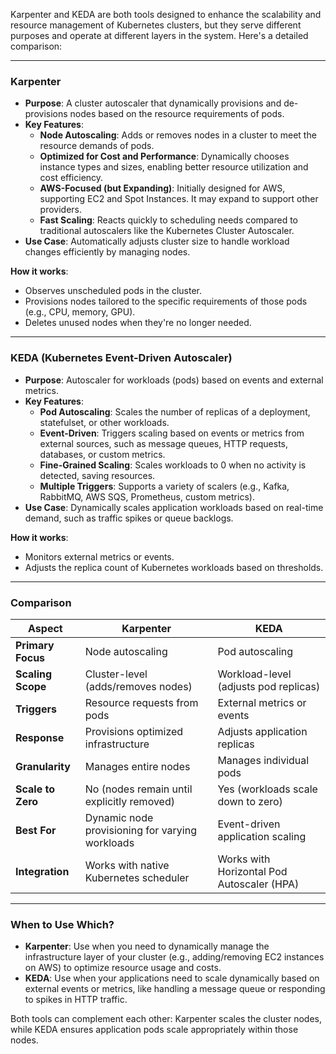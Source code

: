 Karpenter and KEDA are both tools designed to enhance the scalability and resource management of Kubernetes clusters, but they serve different purposes and operate at different layers in the system. Here's a detailed comparison:

---

### **Karpenter**
- **Purpose**: A cluster autoscaler that dynamically provisions and de-provisions nodes based on the resource requirements of pods.
- **Key Features**:
  - **Node Autoscaling**: Adds or removes nodes in a cluster to meet the resource demands of pods.
  - **Optimized for Cost and Performance**: Dynamically chooses instance types and sizes, enabling better resource utilization and cost efficiency.
  - **AWS-Focused (but Expanding)**: Initially designed for AWS, supporting EC2 and Spot Instances. It may expand to support other providers.
  - **Fast Scaling**: Reacts quickly to scheduling needs compared to traditional autoscalers like the Kubernetes Cluster Autoscaler.
- **Use Case**: Automatically adjusts cluster size to handle workload changes efficiently by managing nodes.

**How it works**:
  - Observes unscheduled pods in the cluster.
  - Provisions nodes tailored to the specific requirements of those pods (e.g., CPU, memory, GPU).
  - Deletes unused nodes when they're no longer needed.

---

### **KEDA (Kubernetes Event-Driven Autoscaler)**
- **Purpose**: Autoscaler for workloads (pods) based on events and external metrics.
- **Key Features**:
  - **Pod Autoscaling**: Scales the number of replicas of a deployment, statefulset, or other workloads.
  - **Event-Driven**: Triggers scaling based on events or metrics from external sources, such as message queues, HTTP requests, databases, or custom metrics.
  - **Fine-Grained Scaling**: Scales workloads to 0 when no activity is detected, saving resources.
  - **Multiple Triggers**: Supports a variety of scalers (e.g., Kafka, RabbitMQ, AWS SQS, Prometheus, custom metrics).
- **Use Case**: Dynamically scales application workloads based on real-time demand, such as traffic spikes or queue backlogs.

**How it works**:
  - Monitors external metrics or events.
  - Adjusts the replica count of Kubernetes workloads based on thresholds.

---

### **Comparison**

| Aspect                | Karpenter                                      | KEDA                                      |
|-----------------------|-----------------------------------------------|------------------------------------------|
| **Primary Focus**     | Node autoscaling                              | Pod autoscaling                          |
| **Scaling Scope**     | Cluster-level (adds/removes nodes)            | Workload-level (adjusts pod replicas)    |
| **Triggers**          | Resource requests from pods                   | External metrics or events               |
| **Response**          | Provisions optimized infrastructure           | Adjusts application replicas             |
| **Granularity**       | Manages entire nodes                          | Manages individual pods                  |
| **Scale to Zero**     | No (nodes remain until explicitly removed)    | Yes (workloads scale down to zero)       |
| **Best For**          | Dynamic node provisioning for varying workloads | Event-driven application scaling         |
| **Integration**       | Works with native Kubernetes scheduler        | Works with Horizontal Pod Autoscaler (HPA) |

---

### **When to Use Which?**
- **Karpenter**: Use when you need to dynamically manage the infrastructure layer of your cluster (e.g., adding/removing EC2 instances on AWS) to optimize resource usage and costs.
- **KEDA**: Use when your applications need to scale dynamically based on external events or metrics, like handling a message queue or responding to spikes in HTTP traffic.

Both tools can complement each other: Karpenter scales the cluster nodes, while KEDA ensures application pods scale appropriately within those nodes.